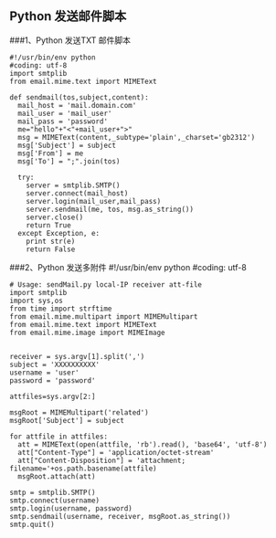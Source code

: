 ## Python 发送邮件脚本
###1、Python 发送TXT 邮件脚本

    #!/usr/bin/env python
    #coding: utf-8 
    import smtplib 
    from email.mime.text import MIMEText
    
    def sendmail(tos,subject,content):
      mail_host = 'mail.domain.com' 
      mail_user = 'mail_user' 
      mail_pass = 'password'
      me="hello"+"<"+mail_user+">" 
      msg = MIMEText(content,_subtype='plain',_charset='gb2312') 
      msg['Subject'] = subject
      msg['From'] = me 
      msg['To'] = ";".join(tos)

      try:
        server = smtplib.SMTP() 
        server.connect(mail_host) 
        server.login(mail_user,mail_pass) 
        server.sendmail(me, tos, msg.as_string()) 
        server.close() 
        return True
      except Exception, e:
        print str(e) 
        return False
        
        
###2、Python 发送多附件
    #!/usr/bin/env python
    #coding: utf-8  

    # Usage: sendMail.py local-IP receiver att-file
    import smtplib 
    import sys,os 
    from time import strftime
    from email.mime.multipart import MIMEMultipart  
    from email.mime.text import MIMEText  
    from email.mime.image import MIMEImage  


    receiver = sys.argv[1].split(',')
    subject = 'XXXXXXXXXX' 
    username = 'user' 
    password = 'password'  

    attfiles=sys.argv[2:]

    msgRoot = MIMEMultipart('related')  
    msgRoot['Subject'] = subject  

    for attfile in attfiles:
      att = MIMEText(open(attfile, 'rb').read(), 'base64', 'utf-8')  
      att["Content-Type"] = 'application/octet-stream'  
      att["Content-Disposition"] = 'attachment; filename='+os.path.basename(attfile)
      msgRoot.attach(att)  

    smtp = smtplib.SMTP()  
    smtp.connect(username)  
    smtp.login(username, password)  
    smtp.sendmail(username, receiver, msgRoot.as_string())  
    smtp.quit()

